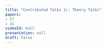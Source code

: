```yaml
---
title: "Contributed Talks 1c: Theory Talks"
papers:
- 57
- 41
videoId: null
presentation: null
draft: false
---
```

